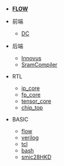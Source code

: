 <!-- 侧边栏 docs/_sidebar.md -->

- [**FLOW**](/flow.md)

- 前端
  - [DC](/frontend/design_compiler_synthesis.md)

- 后端
  - [Innovus](/backend/innovus_procedure.md)
  - [SramCompiler](/backend/sram_compiler.md)

- RTL
  - [ip_core](/rtl/ip_core.md)
  - [fp_core](/rtl/fp_core.md)
  - [tensor_core](/rtl/tensor_core_04.md)
  - [chip_top](/rtl/chip_top.md)

- BASIC
  - [flow](/basic/asic_flow.md)
  - [verilog](/basic/verilog.md)
  - [tcl](/basic/tcl.md)
  - [bash](/basic/linux.md)
  - [smic28HKD](/basic/smic28HKD.md)
<!-- 以下略 -->
